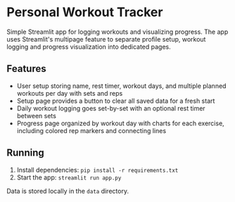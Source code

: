 # Personal Workout Tracker

Simple Streamlit app for logging workouts and visualizing progress. The app uses
Streamlit's multipage feature to separate profile setup, workout logging and
progress visualization into dedicated pages.

## Features

- User setup storing name, rest timer, workout days, and multiple planned workouts per day with sets and reps
- Setup page provides a button to clear all saved data for a fresh start
- Daily workout logging goes set-by-set with an optional rest timer between sets
- Progress page organized by workout day with charts for each exercise, including colored rep markers and connecting lines

## Running
1. Install dependencies: `pip install -r requirements.txt`
2. Start the app: `streamlit run app.py`

Data is stored locally in the `data` directory.
